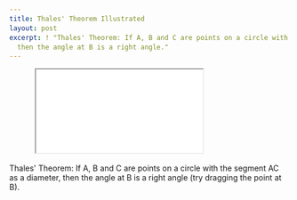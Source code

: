 ```yaml
---
title: Thales' Theorem Illustrated
layout: post
excerpt: ! "Thales' Theorem: If A, B and C are points on a circle with the segment AC as a diameter,
  then the angle at B is a right angle."
---
```

<figure>
  <div class="h_iframe">
    <img class="ratio" src="/media/white/2x1.gif">
    <iframe src="/media/intgfx/thales-theorem.html"></iframe>
  </div>
</figure>

Thales' Theorem: If A, B and C are points on a circle with the segment AC as a diameter, then the angle at B is a right angle (try dragging the point at B).

